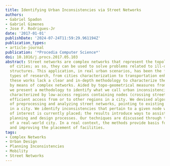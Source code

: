 ```yaml
---
title: Identifying Urban Inconsistencies via Street Networks
authors:
- Gabriel Spadon
- Gabriel Gimenes
- Jose F. Rodrigues-Jr
date: '2017-01-01'
publishDate: '2024-07-24T11:59:29.961194Z'
publication_types:
- article-journal
publication: '*Procedia Computer Science*'
doi: 10.1016/j.procs.2017.05.103
abstract: Street networks are complex networks that represent the topology and geometry
  of cities; as so, they can be used to solve problems related to ill-designed urban
  structures. This application, in real urban scenarios, has been the focus of several
  types of research, from cities characterization to transportation enhancement. Nevertheless,
  these works lack a clear and in-depth methodology to characterize the urban space
  by means of complex networks. Aided by topo-geometrical measures from street networks,
  we present a methodology to identify what we call urban inconsistencies, which are
  characterized by low-access regions containing nodes (crossing streets) that lack
  efficient access from or to other regions in a city. We devised algorithms capable
  of preprocessing and analyzing street networks, pointing to existing mobility problems
  in a city. We identify inconsistencies that pertain to a given node where a facility
  of interest is currently placed; the results introduce ways to assist in the urban
  planning and design processes. Our techniques are discussed through the analysis
  of a real-world city. In a real context, the methods provide basis for analyzing
  and improving the placement of facilities.
tags:
- Complex Networks
- Urban Design
- Planning Inconsistencies
- Mobility
- Street Networks
---
```

